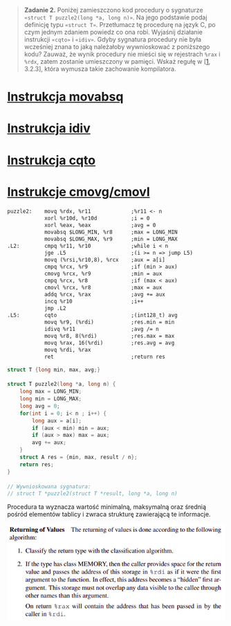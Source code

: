 > **Zadanie 2.** Poniżej zamieszczono kod procedury o sygnaturze `«struct T puzzle2(long *a, long n)»`. Na jego podstawie podaj definicję typu `«struct T»`. Przetłumacz tę procedurę na język C, po czym jednym zdaniem powiedz co ona robi. Wyjaśnij działanie instrukcji `«cqto»` i `«idiv»`. Gdyby sygnatura procedury nie była wcześniej znana to jaką należałoby wywnioskować z poniższego kodu? Zauważ, że wynik procedury nie mieści się w rejestrach `%rax` i `%rdx`, zatem zostanie umieszczony w pamięci. Wskaż regułę w [[1](https://raw.githubusercontent.com/wiki/hjl-tools/x86-psABI/x86-64-psABI-1.0.pdf), 3.2.3], która wymusza takie zachowanie kompilatora.

# [Instrukcja movabsq](https://stackoverflow.com/questions/40315803/difference-between-movq-and-movabsq-in-x86-64)
# [Instrukcja idiv](https://www.felixcloutier.com/x86/idiv)
# [Instrukcja cqto](https://stackoverflow.com/a/10348927)
# [Instrukcje cmovg/cmovl](https://wiki.cheatengine.org/index.php?title=Assembler:Commands:CMOVG)


```assembly
puzzle2:    movq %rdx, %r11             ;%r11 <- n
            xorl %r10d, %r10d           ;i = 0
            xorl %eax, %eax             ;avg = 0
            movabsq $LONG_MIN, %r8      ;max = LONG_MIN
            movabsq $LONG_MAX, %r9      ;min = LONG_MAX
.L2:        cmpq %r11, %r10             ;while i < n 
            jge .L5                     ;(i >= n => jump L5)
            movq (%rsi,%r10,8), %rcx    ;aux = a[i]
            cmpq %rcx, %r9              ;if (min > aux)
            cmovg %rcx, %r9             ;min = aux
            cmpq %rcx, %r8              ;if (max < aux)
            cmovl %rcx, %r8             ;max = aux
            addq %rcx, %rax             ;avg += aux
            incq %r10                   ;i++
            jmp .L2
.L5:        cqto                        ;(int128_t) avg
            movq %r9, (%rdi)            ;res.min = min
            idivq %r11                  ;avg /= n
            movq %r8, 8(%rdi)           ;res.max = max
            movq %rax, 16(%rdi)         ;res.avg = avg
            movq %rdi, %rax
            ret                         ;return res
```

```c
struct T {long min, max, avg;}

struct T puzzle2(long *a, long n) {
    long max = LONG_MIN;
    long min = LONG_MAX;
    long avg = 0;
    for(int i = 0; i< n ; i++) {
        long aux = a[i];
        if (aux < min) min = aux;
        if (aux > max) max = aux;
        avg += aux;
    }
    struct A res = {min, max, result / n};
    return res;
}

// Wywnioskowana sygnatura:
// struct T *puzzle2(struct T *result, long *a, long n)
```

Procedura ta wyznacza wartość minimalną, maksymalną oraz średnią pośród elementów tablicy i zwraca strukturę zawierającą te informacje.

![Returninf of MEMORY class values](zadanie2.1.png)